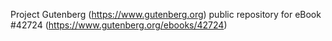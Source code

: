 Project Gutenberg (https://www.gutenberg.org) public repository for eBook #42724 (https://www.gutenberg.org/ebooks/42724)
